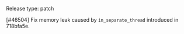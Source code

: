 Release type: patch

[#46504] Fix memory leak caused by `in_separate_thread` introduced in 718bfa5e.
